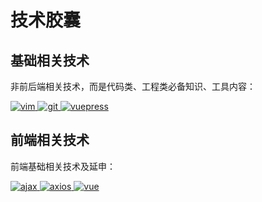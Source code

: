 # 技术胶囊

## 基础相关技术
非前后端相关技术，而是代码类、工程类必备知识、工具内容：

<a href="./vim简单配置.html">

<img :src="$withBase('/vimpz.png')" alt="vim">

</a>

<a href="./git基础及命令.html">

<img :src="$withBase('/gitbase.png')" alt="git">

</a>

<a href="./vuepress基础配置.html">

<img :src="$withBase('/vuepress.png')" alt="vuepress">

</a>

## 前端相关技术

前端基础相关技术及延申：

<a href="./ajax入门.html">

<img :src="$withBase('/ajax.png')" alt="ajax">

</a>

<a href="./axios入门.html">

<img :src="$withBase('/axios.png')" alt="axios">

</a>

<a href="./vue基础入门.html">

<img :src="$withBase('/vue.png')" alt="vue">

</a>

